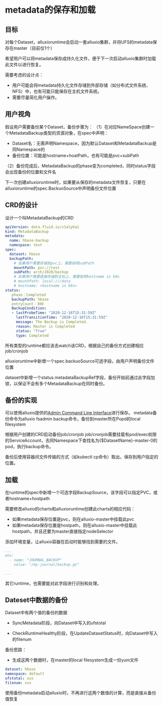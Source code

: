 # metadata的保存和加载

## 目标
对每个Dataset，alluxioruntime会启动一套alluxio集群，并将UFS的metadata保存在master（目前仅1个）

希望用户可以将metadata保存成持久化文件，便于下一次启动alluxio集群时加载此文件以进行恢复。

需要考虑的设计点：
* 用户可能会将metadata持久化文件存储到外部存储（如分布式文件系统、NFS）中，也有可能只能保存在主机文件系统。
* 需要尽量简化用户操作。

## 用户视角
假设用户需要备份某个Dataset，备份步骤为：
（1）在对应NameSpace创建一个MetadataBackup类型的资源对象，在spec中声明：

* Dataset名：无需声明Namespace，因为默认Dataset和MetadataBackup是同Namespace的
* 备份位置：可能是hostname+hoatPath，也有可能是pvc+subPath

（2）备份完成后，MetadataBackup的phase变为completed，同时status字段会出现备份的位置和文件名

下一次创建alluxioruntime时，如果要从保存的metadata文件恢复，只要在alluxioruntime的spec.BackuoSource中声明备份文件位置

## CRD的设计
设计一个叫MetadataBackup的CRD

```yaml
apiVersion: data.fluid.io/v1alpha1
kind: MetadataBackup
metadata:
  name: hbase-backup
  namespace: test
spec:
  dataset: hbase
  backupPath: 
    # 如果用户需要存储到pvc上，需要指明subPath
    mountPath: pvc://test
    subPath: arch/2020/backup
    # 如果用户需要直接存储到主机上，需要指明hostname in k8s
    # mountPath: local:///data
    # hostname: <hostname in k8s>
status:
   phase：Completed
   backupPath: hbase
   entryCount：300
   BackupCondition:
   - lastProbeTime: "2020-12-16T15:31:59Z"
     lastTransitionTime: "2020-12-16T15:31:59Z"
     message: The Backup is Completed.
     reason: Master is Completed
     status: "True"
     type: Completed
```

所有类型的runtime都应该去watch该CRD，根据自己的备份方式创建相应job/cronjob


alluxioruntime中新增一个spec.backuoSource可选字段，由用户声明备份文件位置

dataset中新增一个status.metadataBackupRef字段，备份开始前通过此字段加锁，以保证不会有多个MetadataBackup在同时备份。

## 备份的实现

可以使用alluxio提供的[Admin Command Line Interface](https://docs.alluxio.io/os/user/stable/en/operation/Admin-CLI.html)进行保存。
metadata备份命令为alluxio fsadmin backup命令，备份到master所在Popd的local filesystem

根据用户创建的CRD启动备份job/cronjob
job/cronjob需要挂载有pod/exec权限的ServiceAccount，去同Namespace下查找名为{$DatasetName}-master-0的pod，执行backup命令。

备份后使用容器间文件传输的方式（如kubectl cp命令）取出，保存到用户指定的位置。

## 加载
在runtime的spec中新增一个可选字段BackupSource，该字段可以指定PVC，或者hostname+hostpath

需要修改alluxio的charts和alluxioruntime创建此charts的相应代码：
* 如果metadata保存位置是pvc，则在alluxio-master中挂载此pvc
* 如果metadata保存位置是hostpath，则在alluxio-master中挂载此hostpath，并且还要为master直接指定nodeSelector

添加环境变量，让alluxio容器在启动时能够找到需要的文件。
```yaml
...
env:
  - name: "JOURNAL_BACKUP"
    value: "/my-journal/backup.gz"

...
```
其它runtime，也需要能对此字段进行识别和处理。



## Dateset中数据的备份

Dataset中有两个值的备份的数据

* SyncMetadata阶段，向Dataset中写入的ufstotal

* CheckRuntimeHealthy阶段，在UpdateDatasetStatus时，向Dataset中写入的filenum

备份思路：

* 生成这两个数据时，在master的local filesystem生成一份yum文件

```yaml
dataset: hbase
namespace: default
ufstotal: xxx
filenum: xxx
```

使用备份metadata启动alluxio时，不再进行这两个数值的计算，而是直接从备份值恢复

